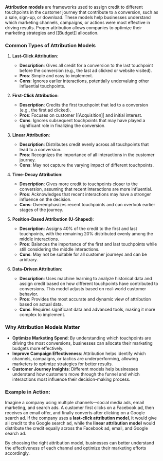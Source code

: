 **Attribution models** are frameworks used to assign credit to different touchpoints in the customer journey that contribute to a conversion, such as a sale, sign-up, or download. These models help businesses understand which marketing channels, campaigns, or actions were most effective in driving results. Proper attribution allows companies to optimize their marketing strategies and [[Budget]] allocation.

### Common Types of Attribution Models

1. **Last-Click Attribution**: 
   - **Description**: Gives all credit for a conversion to the last touchpoint before the conversion (e.g., the last ad clicked or website visited).
   - **Pros**: Simple and easy to implement.
   - **Cons**: Ignores earlier interactions, potentially undervaluing other influential touchpoints.
   
2. **First-Click Attribution**:
   - **Description**: Credits the first touchpoint that led to a conversion (e.g., the first ad clicked).
   - **Pros**: Focuses on customer [[Acquisition]] and initial interest.
   - **Cons**: Ignores subsequent touchpoints that may have played a significant role in finalizing the conversion.
   
3. **Linear Attribution**:
   - **Description**: Distributes credit evenly across all touchpoints that lead to a conversion.
   - **Pros**: Recognizes the importance of all interactions in the customer journey.
   - **Cons**: May not capture the varying impact of different touchpoints.

4. **Time-Decay Attribution**:
   - **Description**: Gives more credit to touchpoints closer to the conversion, assuming that recent interactions are more influential.
   - **Pros**: Acknowledges that recent interactions may have a stronger influence on the decision.
   - **Cons**: Overemphasizes recent touchpoints and can overlook earlier stages of the journey.

5. **Position-Based Attribution (U-Shaped)**:
   - **Description**: Assigns 40% of the credit to the first and last touchpoints, with the remaining 20% distributed evenly among the middle interactions.
   - **Pros**: Balances the importance of the first and last touchpoints while still considering the middle interactions.
   - **Cons**: May not be suitable for all customer journeys and can be arbitrary.

6. **Data-Driven Attribution**:
   - **Description**: Uses machine learning to analyze historical data and assign credit based on how different touchpoints have contributed to conversions. This model adjusts based on real-world customer behavior.
   - **Pros**: Provides the most accurate and dynamic view of attribution based on actual data.
   - **Cons**: Requires significant data and advanced tools, making it more complex to implement.

### Why Attribution Models Matter
- **Optimize Marketing Spend**: By understanding which touchpoints are driving the most conversions, businesses can allocate their marketing budgets more effectively.
- **Improve Campaign Effectiveness**: Attribution helps identify which channels, campaigns, or tactics are underperforming, allowing marketers to optimize strategies for better results.
- **Customer Journey Insights**: Different models help businesses understand how customers move through the funnel and which interactions most influence their decision-making process.

### Example in Action:
Imagine a company using multiple channels—social media ads, email marketing, and search ads. A customer first clicks on a Facebook ad, then receives an email offer, and finally converts after clicking on a Google search ad. If the company uses a **last-click attribution model**, it would give all credit to the Google search ad, while the **linear attribution model** would distribute the credit equally across the Facebook ad, email, and Google search ad.

By choosing the right attribution model, businesses can better understand the effectiveness of each channel and optimize their marketing efforts accordingly.